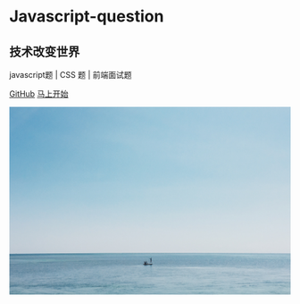 # Javascript-question
## 技术改变世界
javascript题 | CSS 题 | 前端面试题 



[<i class="iconfont icon-github"></i> GitHub](https://github.com/sunniejs/javascript-question)
[马上开始 <i class="iconfont icon-down"></i>](#main)

<!-- background image -->
![](./_media/bg1.jpg)
